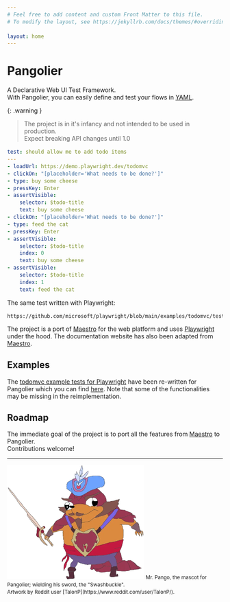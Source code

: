 ```yaml
---
# Feel free to add content and custom Front Matter to this file.
# To modify the layout, see https://jekyllrb.com/docs/themes/#overriding-theme-defaults

layout: home
---
```


# Pangolier

A Declarative Web UI Test Framework.  
With Pangolier, you can easily define and test your flows in [YAML](https://yaml.org/).

{: .warning } 
> The project is in it's infancy and not intended to be used in production.  
Expect breaking API changes until 1.0  

```yaml
test: should allow me to add todo items
---
- loadUrl: https://demo.playwright.dev/todomvc
- clickOn: "[placeholder='What needs to be done?']"
- type: buy some cheese
- pressKey: Enter
- assertVisible:
    selector: $todo-title
    text: buy some cheese
- clickOn: "[placeholder='What needs to be done?']"
- type: feed the cat
- pressKey: Enter
- assertVisible:
    selector: $todo-title
    index: 0
    text: buy some cheese
- assertVisible:
    selector: $todo-title
    index: 1
    text: feed the cat
```

The same test written with Playwright:
```
https://github.com/microsoft/playwright/blob/main/examples/todomvc/tests/integration.spec.ts#L20
```

The project is a port of [Maestro](https://maestro.mobile.dev/) for the web platform and uses [Playwright](https://playwright.dev/) under the hood. The documentation website has also been adapted from [Maestro](https://maestro.mobile.dev/).

## Examples

The [todomvc example tests for Playwright](https://github.com/microsoft/playwright/tree/main/examples/todomvc) have been re-written for Pangolier which you can find [here](https://github.com/rohanharikr/pangolier/tree/main/example). Note that some of the functionalities may be missing in the reimplementation. 


## Roadmap

The immediate goal of the project is to port all the features from [Maestro](https://maestro.mobile.dev/) to Pangolier.  
Contributions welcome!

---

<img src="./assets/pango.png" alt="mr. pango" width="320px">  

<small>
Mr. Pango, the mascot for Pangolier; wielding his sword, the "Swashbuckle".<br/>
Artwork by Reddit user [TalonP](https://www.reddit.com/user/TalonP/).
</small>